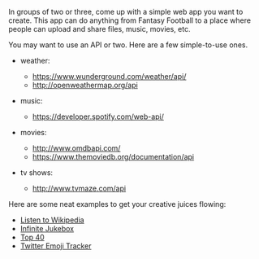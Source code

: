 In groups of two or three, come up with a simple web app you want to create.
This app can do anything from Fantasy Football to a place where people can upload and share files, music, movies, etc.

You may want to use an API or two. Here are a few simple-to-use ones.

* weather:
  * https://www.wunderground.com/weather/api/
  * http://openweathermap.org/api
  
* music: 
  * https://developer.spotify.com/web-api/

* movies:
  * http://www.omdbapi.com/
  * https://www.themoviedb.org/documentation/api

* tv shows: 
  * http://www.tvmaze.com/api
  
Here are some neat examples to get your creative juices flowing:
* [Listen to Wikipedia](http://listen.hatnote.com/)
* [Infinite Jukebox](http://labs.echonest.com/Uploader/index.html)
* [Top 40](http://www.ripple-app.com/#/queue)
* [Twitter Emoji Tracker](http://emojitracker.com/)
